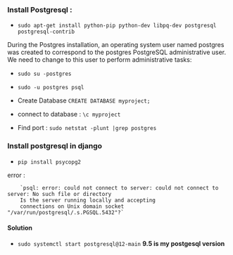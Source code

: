 ### Install Postgresql : 
- `sudo apt-get install python-pip python-dev libpq-dev postgresql postgresql-contrib`

During the Postgres installation, an operating system user named postgres was created to correspond to the postgres PostgreSQL administrative user. We need to change to this user to perform administrative tasks:


- `sudo su -postgres`

- `sudo -u postgres psql`       
- Create Database `CREATE DATABASE myproject;`
- connect to database : `\c myproject`
- Find port : `sudo netstat -plunt |grep postgres`


### Install postgresql in django 
- `pip install psycopg2`

error : 

        `psql: error: could not connect to server: could not connect to server: No such file or directory
        Is the server running locally and accepting
        connections on Unix domain socket "/var/run/postgresql/.s.PGSQL.5432"?` 


#### Solution
- `sudo systemctl start postgresql@12-main`   **9.5 is my postgesql version**
